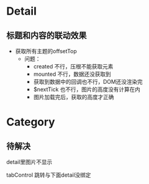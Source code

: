 # Detail

## 标题和内容的联动效果

- 获取所有主题的offsetTop
  - 问题：
    - created 不行，压根不能获取元素
    - mounted 不行，数据还没获取到
    - 获取到数据中的回调也不行，DOM还没渲染完
    - $nextTick 也不行，图片的高度没有计算在内
    - 图片加载完后，获取的高度才正确

# Category

## 待解决

detail里图片不显示

tabControl 跳转与下面detail没绑定
